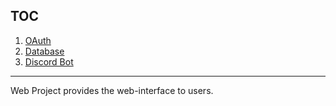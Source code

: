 ﻿## TOC
1. [OAuth](./OAuth.md)
2. [Database](./Database.md)
3. [Discord Bot](./DiscordBot.md)

___
Web Project provides the web-interface to users. 
